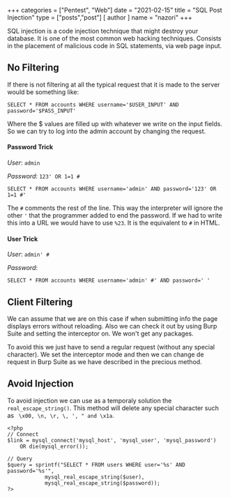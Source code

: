 +++
categories = ["Pentest", "Web"]
date = "2021-02-15"
title = "SQL Post Injection"
type = ["posts","post"]
[ author ]
  name = "nazori"
+++

SQL injection is a code injection technique that might destroy your database. It is one of the most common web hacking techniques. Consists in the placement of malicious code in SQL statements, via web page input.

## No Filtering

If there is not filtering at all the typical request that it is made to the server would be something like:

```
SELECT * FROM accounts WHERE username='$USER_INPUT' AND password='$PASS_INPUT'
```

Where the $ values are filled up with whatever we write on the input fields. So we can try to log into the admin account by changing the request.

#### Password Trick

*User*: `admin`

*Password*: `123' OR 1=1 #`

```
SELECT * FROM accounts WHERE username='admin' AND password='123' OR 1=1 #'
```

The `#` comments the rest of the line. This way the interpreter will ignore the other `'` that the programmer added to end the password. If we had to write this into a URL we would have to use `%23`. It is the equivalent to `#` in HTML.

#### User Trick

*User*: `admin' #`

*Password*: ` `

```
SELECT * FROM accounts WHERE username='admin' #' AND password=' '
```

## Client Filtering

We can assume that we are on this case if when submitting info the page displays errors without reloading. Also we can check it out by using Burp Suite and setting the interceptor on. We won't get any packages.

To avoid this we just have to send a regular request (without any special character). We set the interceptor mode and then we can change de request in Burp Suite as we have described in the precious method.

## Avoid Injection

To avoid injection we can use as a temporaly solution the `real_escape_string()`. This method will delete any special character such as ` \x00, \n, \r, \, ', " and \x1a`.

```
<?php
// Connect
$link = mysql_connect('mysql_host', 'mysql_user', 'mysql_password')
    OR die(mysql_error());

// Query
$query = sprintf("SELECT * FROM users WHERE user='%s' AND password='%s'",
            mysql_real_escape_string($user),
            mysql_real_escape_string($password));
?>
```
